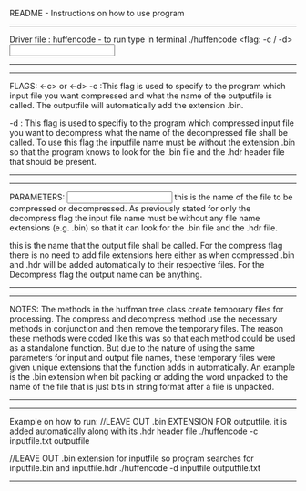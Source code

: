 README - Instructions on how to use program

**********************************************************************************************************************************
Driver file : huffencode - to run type in terminal ./huffencode <flag: -c / -d> <Input File name> <Output File Name>
**********************************************************************************************************************************

**********************************************************************************************************************************
FLAGS: <-c> or <-d>
-c :This flag is used to specify to the program which input file you want compressed and what the name of the outputfile is called. The outputfile will automatically add the extension .bin.
	
-d : This flag is used to specifiy to the program which compressed input file you want to decompress what the name of the decompressed file shall be called. To use this flag the inputfile name must be without the extension .bin so that the program knows to look for the .bin file and the .hdr header file that should be present.
**********************************************************************************************************************************

**********************************************************************************************************************************
PARAMETERS: 
<Input File Name> this is the name of the file to be compressed or decompressed. As previously stated for only the decompress flag the input file name must be without any file name extensions (e.g. .bin) so that it can look for the .bin file and the .hdr file.

<Output File Name> this is the name that the output file shall be called. For the compress flag there is no need to add file extensions here either as when compressed .bin and .hdr will be added automatically to their respective files. For the Decompress flag the output name can be anything.
**********************************************************************************************************************************

********************************************************************************************************************************
NOTES:
The methods in the huffman tree class create temporary files for processing. The compress and decompress method use the necessary methods in conjunction and then remove the temporary files. The reason these methods were coded like this was so that each method could be used as a standalone function. But due to the nature of using the same parameters for input and output file names, these temporary files were given unique extensions that the function adds in automatically. An example is the .bin extension when bit packing or adding the word unpacked to the name of the file that is just bits in string format after a file is unpacked.
*********************************************************************************************************************************

********************************************************************************************************************************
Example on how to run:
//LEAVE OUT .bin EXTENSION FOR outputfile. it is added automatically along with its .hdr header file
./huffencode -c inputfile.txt outputfile

//LEAVE OUT .bin extension for inputfile so program searches for inputfile.bin and inputfile.hdr
./huffencode -d inputfile outputfile.txt

*********************************************************************************************************************************


